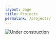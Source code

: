 ```yaml
---
layout: page
title: Projects
permalink: /projects/
---
```


![Under construction](http://upload.wikimedia.org/wikipedia/en/4/4f/Under_construction.JPG)